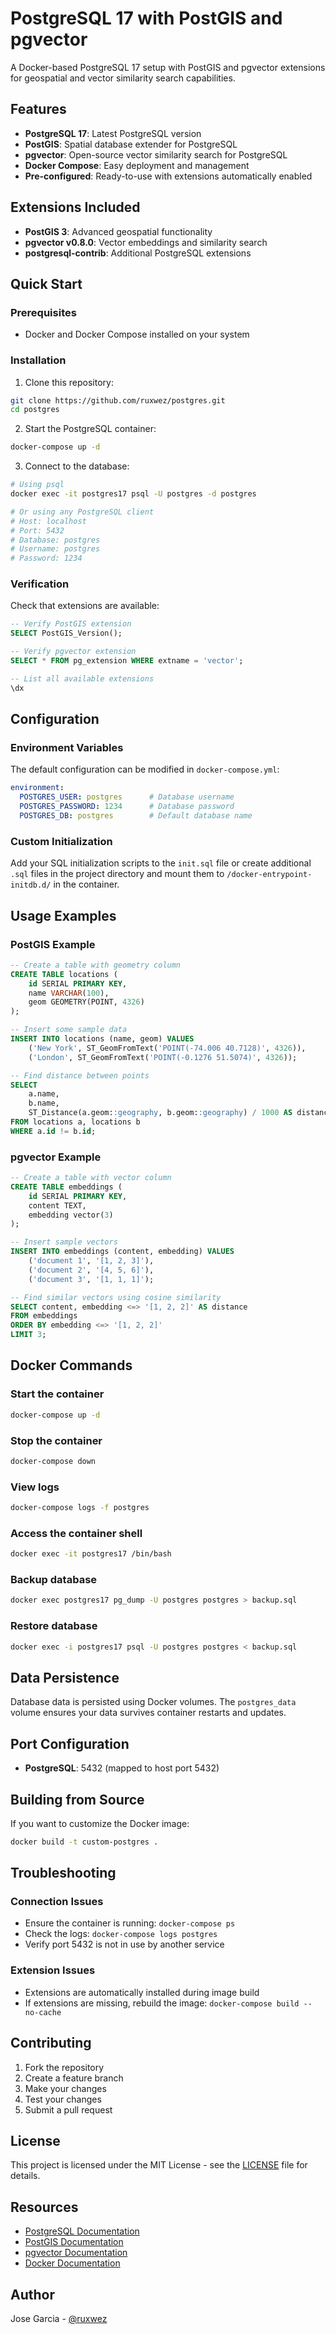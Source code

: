 # PostgreSQL 17 with PostGIS and pgvector

A Docker-based PostgreSQL 17 setup with PostGIS and pgvector extensions for geospatial and vector similarity search capabilities.

## Features

- **PostgreSQL 17**: Latest PostgreSQL version
- **PostGIS**: Spatial database extender for PostgreSQL
- **pgvector**: Open-source vector similarity search for PostgreSQL
- **Docker Compose**: Easy deployment and management
- **Pre-configured**: Ready-to-use with extensions automatically enabled

## Extensions Included

- **PostGIS 3**: Advanced geospatial functionality
- **pgvector v0.8.0**: Vector embeddings and similarity search
- **postgresql-contrib**: Additional PostgreSQL extensions

## Quick Start

### Prerequisites

- Docker and Docker Compose installed on your system

### Installation

1. Clone this repository:
```bash
git clone https://github.com/ruxwez/postgres.git
cd postgres
```

2. Start the PostgreSQL container:
```bash
docker-compose up -d
```

3. Connect to the database:
```bash
# Using psql
docker exec -it postgres17 psql -U postgres -d postgres

# Or using any PostgreSQL client
# Host: localhost
# Port: 5432
# Database: postgres
# Username: postgres
# Password: 1234
```

### Verification

Check that extensions are available:
```sql
-- Verify PostGIS extension
SELECT PostGIS_Version();

-- Verify pgvector extension
SELECT * FROM pg_extension WHERE extname = 'vector';

-- List all available extensions
\dx
```

## Configuration

### Environment Variables

The default configuration can be modified in `docker-compose.yml`:

```yaml
environment:
  POSTGRES_USER: postgres      # Database username
  POSTGRES_PASSWORD: 1234      # Database password
  POSTGRES_DB: postgres        # Default database name
```

### Custom Initialization

Add your SQL initialization scripts to the `init.sql` file or create additional `.sql` files in the project directory and mount them to `/docker-entrypoint-initdb.d/` in the container.

## Usage Examples

### PostGIS Example

```sql
-- Create a table with geometry column
CREATE TABLE locations (
    id SERIAL PRIMARY KEY,
    name VARCHAR(100),
    geom GEOMETRY(POINT, 4326)
);

-- Insert some sample data
INSERT INTO locations (name, geom) VALUES 
    ('New York', ST_GeomFromText('POINT(-74.006 40.7128)', 4326)),
    ('London', ST_GeomFromText('POINT(-0.1276 51.5074)', 4326));

-- Find distance between points
SELECT 
    a.name, 
    b.name, 
    ST_Distance(a.geom::geography, b.geom::geography) / 1000 AS distance_km
FROM locations a, locations b 
WHERE a.id != b.id;
```

### pgvector Example

```sql
-- Create a table with vector column
CREATE TABLE embeddings (
    id SERIAL PRIMARY KEY,
    content TEXT,
    embedding vector(3)
);

-- Insert sample vectors
INSERT INTO embeddings (content, embedding) VALUES 
    ('document 1', '[1, 2, 3]'),
    ('document 2', '[4, 5, 6]'),
    ('document 3', '[1, 1, 1]');

-- Find similar vectors using cosine similarity
SELECT content, embedding <=> '[1, 2, 2]' AS distance
FROM embeddings
ORDER BY embedding <=> '[1, 2, 2]'
LIMIT 3;
```

## Docker Commands

### Start the container
```bash
docker-compose up -d
```

### Stop the container
```bash
docker-compose down
```

### View logs
```bash
docker-compose logs -f postgres
```

### Access the container shell
```bash
docker exec -it postgres17 /bin/bash
```

### Backup database
```bash
docker exec postgres17 pg_dump -U postgres postgres > backup.sql
```

### Restore database
```bash
docker exec -i postgres17 psql -U postgres postgres < backup.sql
```

## Data Persistence

Database data is persisted using Docker volumes. The `postgres_data` volume ensures your data survives container restarts and updates.

## Port Configuration

- **PostgreSQL**: 5432 (mapped to host port 5432)

## Building from Source

If you want to customize the Docker image:

```bash
docker build -t custom-postgres .
```

## Troubleshooting

### Connection Issues
- Ensure the container is running: `docker-compose ps`
- Check the logs: `docker-compose logs postgres`
- Verify port 5432 is not in use by another service

### Extension Issues
- Extensions are automatically installed during image build
- If extensions are missing, rebuild the image: `docker-compose build --no-cache`

## Contributing

1. Fork the repository
2. Create a feature branch
3. Make your changes
4. Test your changes
5. Submit a pull request

## License

This project is licensed under the MIT License - see the [LICENSE](LICENSE) file for details.

## Resources

- [PostgreSQL Documentation](https://www.postgresql.org/docs/)
- [PostGIS Documentation](https://postgis.net/documentation/)
- [pgvector Documentation](https://github.com/pgvector/pgvector)
- [Docker Documentation](https://docs.docker.com/)

## Author

Jose Garcia - [@ruxwez](https://github.com/ruxwez)